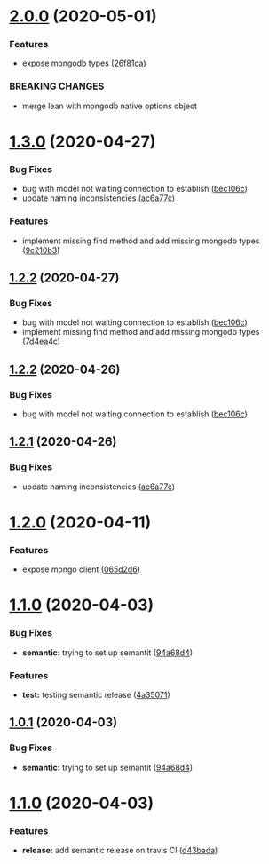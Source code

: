 # [2.0.0](https://github.com/gkampitakis/MongoDriver/compare/v1.3.0...v2.0.0) (2020-05-01)


### Features

* expose mongodb types ([26f81ca](https://github.com/gkampitakis/MongoDriver/commit/26f81ca4237d1321f25d02a1468b42bfc64af2d3))


### BREAKING CHANGES

* merge lean with mongodb native options object

# [1.3.0](https://github.com/gkampitakis/MongoDriver/compare/v1.2.0...v1.3.0) (2020-04-27)


### Bug Fixes

* bug with model not waiting connection to establish ([bec106c](https://github.com/gkampitakis/MongoDriver/commit/bec106c248306f2ae5ef818c86e01f0ea8cc8d1a))
* update naming inconsistencies ([ac6a77c](https://github.com/gkampitakis/MongoDriver/commit/ac6a77c4fa21a6a02eff8f9dfbc23710af43c99c))


### Features

* implement missing find method and add missing mongodb types ([9c210b3](https://github.com/gkampitakis/MongoDriver/commit/9c210b3030fa819e213a1b30970094b2b4e2d845))

## [1.2.2](https://github.com/gkampitakis/MongoDriver/compare/v1.2.1...v1.2.2) (2020-04-27)

### Bug Fixes

-   bug with model not waiting connection to establish ([bec106c](https://github.com/gkampitakis/MongoDriver/commit/bec106c248306f2ae5ef818c86e01f0ea8cc8d1a))
-   implement missing find method and add missing mongodb types ([7d4ea4c](https://github.com/gkampitakis/MongoDriver/commit/7d4ea4c8f10fefb8172c54ba5229e5fcd3fcfdf7))

## [1.2.2](https://github.com/gkampitakis/MongoDriver/compare/v1.2.1...v1.2.2) (2020-04-26)

### Bug Fixes

-   bug with model not waiting connection to establish ([bec106c](https://github.com/gkampitakis/MongoDriver/commit/bec106c248306f2ae5ef818c86e01f0ea8cc8d1a))

## [1.2.1](https://github.com/gkampitakis/MongoDriver/compare/v1.2.0...v1.2.1) (2020-04-26)

### Bug Fixes

-   update naming inconsistencies ([ac6a77c](https://github.com/gkampitakis/MongoDriver/commit/ac6a77c4fa21a6a02eff8f9dfbc23710af43c99c))

# [1.2.0](https://github.com/gkampitakis/MongoDriver/compare/v1.1.0...v1.2.0) (2020-04-11)

### Features

-   expose mongo client ([065d2d6](https://github.com/gkampitakis/MongoDriver/commit/065d2d6b4227299c08a4c9aa9104a41415b5a351))

# [1.1.0](https://github.com/gkampitakis/MongoDriver/compare/v1.0.0...v1.1.0) (2020-04-03)

### Bug Fixes

-   **semantic:** trying to set up semantit ([94a68d4](https://github.com/gkampitakis/MongoDriver/commit/94a68d4d0560aeb3087a62ef6359e811b799be97))

### Features

-   **test:** testing semantic release ([4a35071](https://github.com/gkampitakis/MongoDriver/commit/4a350717c13bbf31dd056f1036bb156ba5d67ba0))

## [1.0.1](https://github.com/gkampitakis/MongoDriver/compare/v1.0.0...v1.0.1) (2020-04-03)

### Bug Fixes

-   **semantic:** trying to set up semantit ([94a68d4](https://github.com/gkampitakis/MongoDriver/commit/94a68d4d0560aeb3087a62ef6359e811b799be97))

# [1.1.0](https://github.com/gkampitakis/MongoDriver/compare/v1.0.0...v1.1.0) (2020-04-03)

### Features

-   **release:** add semantic release on travis CI ([d43bada](https://github.com/gkampitakis/MongoDriver/commit/d43badaad8bab25bcac23498630caf561dcba945))
